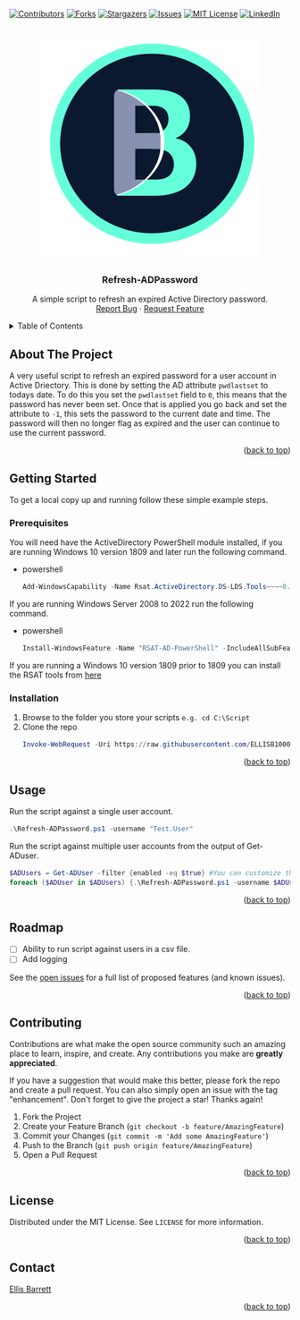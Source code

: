 <!-- Back to top link-->
<a name="readme-top"></a>

[![Contributors][contributors-shield]][contributors-url]
[![Forks][forks-shield]][forks-url]
[![Stargazers][stars-shield]][stars-url]
[![Issues][issues-shield]][issues-url]
[![MIT License][license-shield]][license-url]
[![LinkedIn][linkedin-shield]][linkedin-url]


<!-- PROJECT LOGO -->
<br />
<div align="center">
  <a href="https://github.com/ELLISB1000/Refresh-ADPassword">
    <img src="Public/logo.png" alt="Logo" width="400" height="400">
  </a>

<h3 align="center">Refresh-ADPassword</h3>

  <p align="center">
    A simple script to refresh an expired Active Directory password.
    <br />
    <a href="https://github.com/ELLISB1000/Refresh-ADPassword/issues">Report Bug</a>
    ·
    <a href="https://github.com/ELLISB1000/Refresh-ADPassword/issues">Request Feature</a>
  </p>
</div>



<!-- TABLE OF CONTENTS -->
<details>
  <summary>Table of Contents</summary>
  <ol>
    <li>
      <a href="#about-the-project">About The Project</a>
    </li>
    <li>
      <a href="#getting-started">Getting Started</a>
      <ul>
        <li><a href="#prerequisites">Prerequisites</a></li>
        <li><a href="#installation">Installation</a></li>
      </ul>
    </li>
    <li><a href="#usage">Usage</a></li>
    <li><a href="#roadmap">Roadmap</a></li>
    <li><a href="#contributing">Contributing</a></li>
    <li><a href="#license">License</a></li>
    <li><a href="#contact">Contact</a></li>
    <li><a href="#acknowledgments">Acknowledgments</a></li>
  </ol>
</details>



<!-- ABOUT THE PROJECT -->
## About The Project

A very useful script to refresh an expired password for a user account in Active Driectory. This is done by setting the AD attribute `pwdlastset` to todays date. To do this you set the `pwdlastset` field to `0`, this means that the password has never been set. Once that is applied you go back and set the attribute to `-1`, this sets the password to the current date and time. The password will then no longer flag as expired and the user can continue to use the current password.

<p align="right">(<a href="#readme-top">back to top</a>)</p>


<!-- GETTING STARTED -->
## Getting Started

To get a local copy up and running follow these simple example steps.


### Prerequisites

You will need have the ActiveDirectory PowerShell module installed, if you are running Windows 10 version 1809 and later run the following command.

* powershell
  ```powershell
  Add-WindowsCapability -Name Rsat.ActiveDirectory.DS-LDS.Tools~~~~0.0.1.0 -Online
  ```

If you are running Windows Server 2008 to 2022 run the following command.

* powershell
  ```powershell
  Install-WindowsFeature -Name "RSAT-AD-PowerShell" -IncludeAllSubFeature
  ```

If you are running a Windows 10 version 1809 prior to 1809 you can install the RSAT tools from [here](https://www.microsoft.com/en-us/download/details.aspx?id=45520)


### Installation

1. Browse to the folder you store your scripts `e.g. cd C:\Script`
2. Clone the repo
   ```powershell
   Invoke-WebRequest -Uri https://raw.githubusercontent.com/ELLISB1000/Refresh-ADPassword/main/Refresh-ADPassword.ps1 -OutFile .\Refresh-ADPassword.ps1
   ```

<p align="right">(<a href="#readme-top">back to top</a>)</p>


<!-- USAGE EXAMPLES -->
## Usage

Run the script against a single user account.

   ```powershell
   .\Refresh-ADPassword.ps1 -username "Test.User"
   ```

Run the script against multiple user accounts from the output of Get-ADuser.

   ```powershell
   $ADUsers = Get-ADUser -filter {enabled -eq $true} #You can customize the filter applied
   foreach ($ADUser in $ADUsers) {.\Refresh-ADPassword.ps1 -username $ADUser.samaccountname}
   ``` 

<p align="right">(<a href="#readme-top">back to top</a>)</p>


<!-- ROADMAP -->
## Roadmap

- [ ] Ability to run script against users in a csv file.
- [ ] Add logging

See the [open issues](https://github.com/ELLISB1000/Refresh-ADPassword/issues) for a full list of proposed features (and known issues).

<p align="right">(<a href="#readme-top">back to top</a>)</p>


<!-- CONTRIBUTING -->
## Contributing

Contributions are what make the open source community such an amazing place to learn, inspire, and create. Any contributions you make are **greatly appreciated**.

If you have a suggestion that would make this better, please fork the repo and create a pull request. You can also simply open an issue with the tag "enhancement".
Don't forget to give the project a star! Thanks again!

1. Fork the Project
2. Create your Feature Branch (`git checkout -b feature/AmazingFeature`)
3. Commit your Changes (`git commit -m 'Add some AmazingFeature'`)
4. Push to the Branch (`git push origin feature/AmazingFeature`)
5. Open a Pull Request

<p align="right">(<a href="#readme-top">back to top</a>)</p>


<!-- LICENSE -->
## License

Distributed under the MIT License. See `LICENSE` for more information.

<p align="right">(<a href="#readme-top">back to top</a>)</p>


<!-- CONTACT -->
## Contact

[Ellis Barrett](https://ellisbarrett.com)

<p align="right">(<a href="#readme-top">back to top</a>)</p>


<!-- MARKDOWN LINKS & IMAGES -->
<!-- https://www.markdownguide.org/basic-syntax/#reference-style-links -->
[contributors-shield]: https://img.shields.io/github/contributors/ELLISB1000/Refresh-ADPassword.svg?style=for-the-badge
[contributors-url]: https://github.com/ELLISB1000/Refresh-ADPassword/graphs/contributors
[forks-shield]: https://img.shields.io/github/forks/ELLISB1000/Refresh-ADPassword.svg?style=for-the-badge
[forks-url]: https://github.com/ELLISB1000/Refresh-ADPassword/network/members
[stars-shield]: https://img.shields.io/github/stars/ELLISB1000/Refresh-ADPassword.svg?style=for-the-badge
[stars-url]: https://github.com/ELLISB1000/Refresh-ADPassword/stargazers
[issues-shield]: https://img.shields.io/github/issues/ELLISB1000/Refresh-ADPassword.svg?style=for-the-badge
[issues-url]: https://github.com/ELLISB1000/Refresh-ADPassword/issues
[license-shield]: https://img.shields.io/github/license/ELLISB1000/Refresh-ADPassword.svg?style=for-the-badge
[license-url]: https://github.com/ELLISB1000/Refresh-ADPassword/blob/master/LICENSE.txt
[linkedin-shield]: https://img.shields.io/badge/-LinkedIn-black.svg?style=for-the-badge&logo=linkedin&colorB=555
[linkedin-url]: https://linkedin.com/in/ellis-barrett
